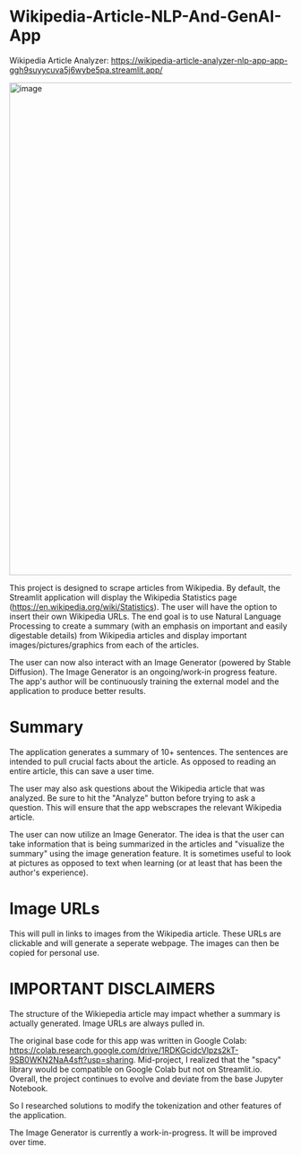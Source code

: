 # Wikipedia-Article-NLP-And-GenAI-App

Wikipedia Article Analyzer: https://wikipedia-article-analyzer-nlp-app-app-ggh9suyycuva5j6wybe5pa.streamlit.app/

<img width="879" alt="image" src="https://github.com/user-attachments/assets/3a6488be-1e0d-46d4-8903-850771c8c6f0">

This project is designed to scrape articles from Wikipedia. By default, the Streamlit application will display the Wikipedia Statistics page (https://en.wikipedia.org/wiki/Statistics). The user will have the option to insert their own Wikipedia URLs. The end goal is to use Natural Language Processing to create a summary (with an emphasis on important and easily digestable details) from Wikipedia articles and display important images/pictures/graphics from each of the articles.

The user can now also interact with an Image Generator (powered by Stable Diffusion). The Image Generator is an ongoing/work-in progress feature. The app's author will be continuously training the external model and the application to produce better results.

# Summary

The application generates a summary of 10+ sentences. The sentences are intended to pull crucial facts about the article. As opposed to reading an entire article, this can save a user time.

The user may also ask questions about the Wikipedia article that was analyzed. Be sure to hit the "Analyze" button before trying to ask a question. This will ensure that the app webscrapes the relevant Wikipedia article.

The user can now utilize an Image Generator. The idea is that the user can take information that is being summarized in the articles and "visualize the summary" using the image generation feature. It is sometimes useful to look at pictures as opposed to text when learning (or at least that has been the author's experience).

# Image URLs

This will pull in links to images from the Wikipedia article. These URLs are clickable and will generate a seperate webpage. The images can then be copied for personal use.

# IMPORTANT DISCLAIMERS

The structure of the Wikiepedia article may impact whether a summary is actually generated. Image URLs are always pulled in.

The original base code for this app was written in Google Colab: https://colab.research.google.com/drive/1RDKGcidcVlpzs2kT-9SB0WKN2NaA4sft?usp=sharing. Mid-project, I realized that the "spacy" library would be compatible on Google Colab but not on Streamlit.io. Overall, the project continues to evolve and deviate from the base Jupyter Notebook.

So I researched solutions to modify the tokenization and other features of the application.

The Image Generator is currently a work-in-progress. It will be improved over time.
